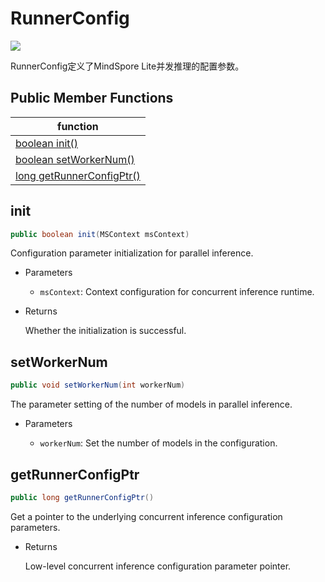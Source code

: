 # RunnerConfig

<a href="https://gitee.com/mindspore/docs/blob/r1.8/docs/lite/api/source_en/api_java/runner_config.md" target="_blank"><img src="https://mindspore-website.obs.cn-north-4.myhuaweicloud.com/website-images/master/resource/_static/logo_source_en.png"></a>

RunnerConfig定义了MindSpore Lite并发推理的配置参数。

## Public Member Functions

| function                                                       |
| ------------------------------------------------------------   |
| [boolean init()](#init)                                        |
| [boolean setWorkerNum()](#setworkernum)                          |
| [long getRunnerConfigPtr()](#getrunnerconfigptr)               |

## init

```java
public boolean init(MSContext msContext)
```

Configuration parameter initialization for parallel inference.

- Parameters

    - `msContext`: Context configuration for concurrent inference runtime.

- Returns

  Whether the initialization is successful.

## setWorkerNum

```java
public void setWorkerNum(int workerNum)
```

The parameter setting of the number of models in parallel inference.

- Parameters

    - `workerNum`: Set the number of models in the configuration.

## getRunnerConfigPtr

```java
public long getRunnerConfigPtr()
```

Get a pointer to the underlying concurrent inference configuration parameters.

- Returns

  Low-level concurrent inference configuration parameter pointer.
